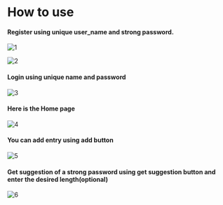 # How to use

#### Register using unique user_name and strong password.
![1](1(1).png)

![2](1(2).png)

#### Login using unique name and password
![3](1(3).png)

#### Here is the Home page
![4](1(4).png)

#### You can add entry using add button
![5](1(5).png)

#### Get suggestion of a strong password using get suggestion button and enter the desired length(optional)
![6](1(6).png)